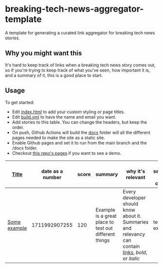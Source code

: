 # breaking-tech-news-aggregator-template
A template for generating a curated link aggregator for breaking tech news stories.

## Why you might want this

It's hard to keep track of links when a breaking tech news story comes out, so if you're trying to keep track of what you've seen, how important it is, and a summary of it, this is a good place to start.

## Usage

To get started:
- Edit [index.html](./index.html) to add your custom styling or page titles.
- Edit [build.yml](./.github/workflows/build.yml) to have the name and email you want.
- Add stories to this table. You can change the headers, but keep the order.
- On push, Github Actions will build the [docs](./docs) folder will all the different pages needed to make the site as a static site.
- Enable Github pages and set it to run from the main branch and the /docs folder.
- Checkout [this repo's pages](https://eeue56.github.io/breaking-tech-news-aggregator-template/) if you want to see a demo.

| [Title](url) | date as a number | score | summary | why it's relevant | topic, seperated by commas |
| ------------ | ---------------- | ----- | ------- | ----------------- | -------------------------- |
| [Some example](https://example.com) | 1711992907255 | 120 | Example is a great place to test out different things | Every developer should know about it. Summaries and relevancy can contain [links](https://example.com), *bold*, or _italic_ | testing, example |